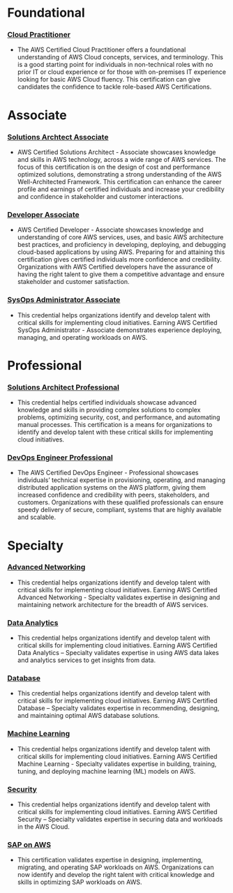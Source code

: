# Foundational

### [Cloud Practitioner](https://aws.amazon.com/certification/certified-cloud-practitioner/)
- The AWS Certified Cloud Practitioner offers a foundational understanding of AWS Cloud concepts, services, and terminology. This is a good starting point for individuals in non-technical roles with no prior IT or cloud experience or for those with on-premises IT experience looking for basic AWS Cloud fluency. This certification can give candidates the confidence to tackle role-based AWS Certifications.

# Associate

### [Solutions Archtect Associate](https://aws.amazon.com/certification/certified-solutions-architect-associate/)
- AWS Certified Solutions Architect - Associate showcases knowledge and skills in AWS technology, across a wide range of AWS services. The focus of this certification is on the design of cost and performance optimized solutions, demonstrating a strong understanding of the AWS Well-Architected Framework. This certification can enhance the career profile and earnings of certified individuals and increase your credibility and confidence in stakeholder and customer interactions.

### [Developer Associate](https://aws.amazon.com/certification/certified-developer-associate/)
- AWS Certified Developer - Associate showcases knowledge and understanding of core AWS services, uses, and basic AWS architecture best practices, and proficiency in developing, deploying, and debugging cloud-based applications by using AWS. Preparing for and attaining this certification gives certified individuals more confidence and credibility. Organizations with AWS Certified developers have the assurance of having the right talent to give them a competitive advantage and ensure stakeholder and customer satisfaction.

### [SysOps Administrator Associate](https://aws.amazon.com/certification/certified-sysops-admin-associate/)
- This credential helps organizations identify and develop talent with critical skills for implementing cloud initiatives. Earning AWS Certified SysOps Administrator - Associate
demonstrates experience deploying, managing, and operating workloads on AWS.


# Professional

### [Solutions Architect Professional](https://aws.amazon.com/certification/certified-solutions-architect-professional/)
- This credential helps certified individuals showcase advanced knowledge and skills in providing complex solutions to complex problems, optimizing security, cost, and performance, and automating manual processes. This certification is a means for organizations to identify and develop talent with these critical skills for implementing cloud initiatives.

### [DevOps Engineer Professional](https://aws.amazon.com/certification/certified-devops-engineer-professional/)
- The AWS Certified DevOps Engineer - Professional showcases individuals’ technical expertise in provisioning, operating, and managing distributed application systems on the AWS platform, giving them increased confidence and credibility with peers, stakeholders, and customers. Organizations with these qualified professionals can ensure speedy delivery of secure, compliant, systems that are highly available and scalable.

# Specialty

### [Advanced Networking](https://aws.amazon.com/certification/certified-advanced-networking-specialty/)
- This credential helps organizations identify and develop talent with critical skills for implementing cloud initiatives. Earning AWS Certified Advanced Networking - Specialty validates expertise in designing and maintaining network architecture for the breadth of AWS services.

### [Data Analytics](https://aws.amazon.com/certification/certified-data-analytics-specialty/)
- This credential helps organizations identify and develop talent with critical skills for implementing cloud initiatives. Earning AWS Certified Data Analytics – Specialty validates expertise in using AWS data lakes and analytics services to get insights from data.

### [Database](https://aws.amazon.com/certification/certified-database-specialty/)
- This credential helps organizations identify and develop talent with critical skills for implementing cloud initiatives. Earning AWS Certified Database – Specialty validates expertise in recommending, designing, and maintaining optimal AWS database solutions.

### [Machine Learning](https://aws.amazon.com/certification/certified-machine-learning-specialty/)
- This credential helps organizations identify and develop talent with critical skills for implementing cloud initiatives. Earning AWS Certified Machine Learning - Specialty validates expertise in building, training, tuning, and deploying machine learning (ML) models on AWS.

### [Security](https://aws.amazon.com/certification/certified-security-specialty/)
- This credential helps organizations identify and develop talent with critical skills for implementing cloud initiatives. Earning AWS Certified Security – Specialty validates expertise in securing data and workloads in the AWS Cloud.

### [SAP on AWS](https://aws.amazon.com/certification/certified-sap-on-aws-specialty/)
- This certification validates expertise in designing, implementing, migrating, and operating SAP workloads on AWS. Organizations can now identify and develop the right talent with critical knowledge and skills in optimizing SAP workloads on AWS.